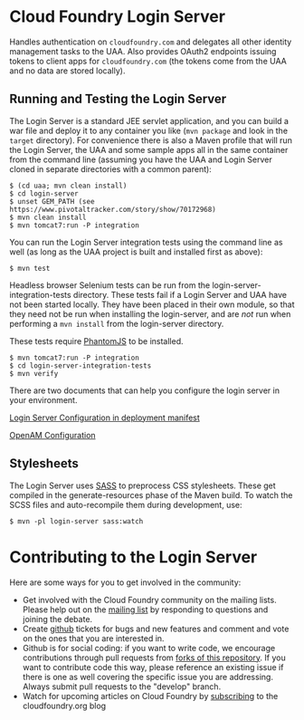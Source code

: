 # Cloud Foundry Login Server

Handles authentication on `cloudfoundry.com` and delegates all other
identity management tasks to the UAA.  Also provides OAuth2 endpoints
issuing tokens to client apps for `cloudfoundry.com` (the tokens come
from the UAA and no data are stored locally).

## Running and Testing the Login Server

The Login Server is a standard JEE servlet application, and you can
build a war file and deploy it to any container you like (`mvn
package` and look in the `target` directory).  For convenience there
is also a Maven profile that will run the Login Server, the UAA and
some sample apps all in the same container from the command line
(assuming you have the UAA and Login Server cloned in separate
directories with a common parent):

    $ (cd uaa; mvn clean install)
    $ cd login-server
    $ unset GEM_PATH (see https://www.pivotaltracker.com/story/show/70172968)
    $ mvn clean install
    $ mvn tomcat7:run -P integration

You can run the Login Server integration tests using the command line
as well (as long as the UAA project is built and installed first as
above):

    $ mvn test

Headless browser Selenium tests can be run from the login-server-integration-tests
directory. These tests fail if a Login Server and UAA have not been
started locally. They have been placed in their own module, so that they
need not be run when installing the login-server, and are *not* run when
performing a ````mvn install```` from the login-server directory.

These tests require [PhantomJS](http://phantomjs.org/download.html) to be installed.

    $ mvn tomcat7:run -P integration
    $ cd login-server-integration-tests
    $ mvn verify

There are two documents that can help you configure the login server in your environment.
    
[Login Server Configuration in deployment manifest](docs/Login-Server-Configuration.md)

[OpenAM Configuration](docs/OpenAM-Configuration.md)

## Stylesheets

The Login Server uses [SASS](http://sass-lang.com/) to preprocess CSS stylesheets.
These get compiled in the generate-resources phase of the Maven build.
To watch the SCSS files and auto-recompile them during development, use:

    $ mvn -pl login-server sass:watch

# Contributing to the Login Server

Here are some ways for you to get involved in the community:

* Get involved with the Cloud Foundry community on the mailing lists.
  Please help out on the
  [mailing list](https://groups.google.com/a/cloudfoundry.org/forum/?fromgroups#!forum/vcap-dev)
  by responding to questions and joining the debate.
* Create [github](https://github.com/cloudfoundry/login-server/issues) tickets for bugs and new features and comment and
  vote on the ones that you are interested in.
* Github is for social coding: if you want to write code, we encourage
  contributions through pull requests from
  [forks of this repository](http://help.github.com/forking/).  If you
  want to contribute code this way, please reference an existing issue
  if there is one as well covering the specific issue you are
  addressing.  Always submit pull requests to the "develop" branch.
* Watch for upcoming articles on Cloud Foundry by
  [subscribing](http://blog.cloudfoundry.org) to the cloudfoundry.org
  blog
